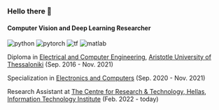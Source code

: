 ### Hello there 👋

#### Computer Vision and Deep Learning Researcher

![python](https://img.shields.io/badge/Python-FFD43B?style=for-the-badge&logo=python&logoColor=blue) 
![pytorch](https://img.shields.io/badge/PyTorch-EE4C2C?style=for-the-badge&logo=PyTorch&logoColor=white) 
![tf](https://img.shields.io/badge/TensorFlow-FF6F00?style=for-the-badge&logo=TensorFlow&logoColor=white)
![matlab](https://img.shields.io/badge/MATLAB-E86E05?style=for-the-badge&logo=)

Diploma in [Electrical and Computer Engineering]([https://www.auth.gr/](http://www.ee.auth.gr/)), [Aristotle University of Thessaloniki](https://www.auth.gr/) (Sep. 2016 - Nov. 2021)

Specialization in [Electronics and Computers](https://www.auth.gr/division/ee-decom/) (Sep. 2020 - Nov. 2021)

Research Assistant at [The Centre for Research & Technology, Hellas](https://www.certh.gr/), [Information Technology Institute](https://www.iti.gr/iti/index.html) (Feb. 2022 - today)
